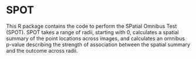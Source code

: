 # SPOT 

This R package contains the code to perform the SPatial Omnibus Test (SPOT). SPOT takes a range of radii, starting with 0, calculates a spatial summary of the point locations 
across images, and calculates an omnibus p-value describing the strength of association between the spatial summary and the outcome across radii. 
